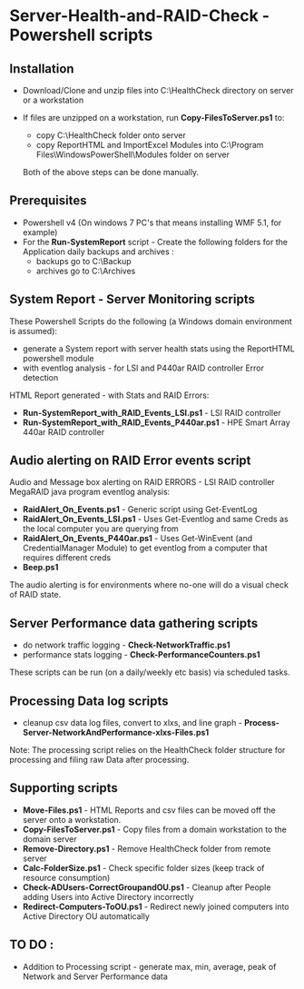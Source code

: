# Server-Health-and-RAID-Check - Powershell scripts

## Installation
* Download/Clone and unzip files into C:\HealthCheck directory on server or a workstation
* If files are unzipped on a workstation, run **Copy-FilesToServer.ps1** to:
    * copy C:\HealthCheck folder onto server
    * copy ReportHTML and ImportExcel Modules into C:\Program Files\WindowsPowerShell\Modules folder on server
 
  Both of the above steps can be done manually.

## Prerequisites
* Powershell v4 (On windows 7 PC's that means installing WMF 5.1, for example)
* For the **Run-SystemReport** script - Create the following folders for the Application daily backups and archives :
    * backups go to C:\Backup
    * archives go to C:\Archives

## System Report - Server Monitoring scripts
These Powershell Scripts do the following (a Windows domain environment is assumed):
* generate a System report with server health stats using the ReportHTML powershell module
* with eventlog analysis - for LSI and P440ar RAID controller Error detection

HTML Report generated - with Stats and RAID Errors:
* **Run-SystemReport_with_RAID_Events_LSI.ps1** - LSI RAID controller
* **Run-SystemReport_with_RAID_Events_P440ar.ps1** - HPE Smart Array 440ar RAID controller

## Audio alerting on RAID Error events script
Audio and Message box alerting on RAID ERRORS - LSI RAID controller MegaRAID java program eventlog analysis:
* **RaidAlert_On_Events.ps1** - Generic script using Get-EventLog
* **RaidAlert_On_Events_LSI.ps1** - Uses Get-Eventlog and same Creds as the local computer you are querying from
* **RaidAlert_On_Events_P440ar.ps1** - Uses Get-WinEvent (and CredentialManager Module) to get eventlog from a computer that requires different creds
* **Beep.ps1**

The audio alerting is for environments where no-one will do a visual check of RAID state.

## Server Performance data gathering scripts
* do network traffic logging - **Check-NetworkTraffic.ps1** 
* performance stats logging - **Check-PerformanceCounters.ps1**

These scripts can be run (on a daily/weekly etc basis) via scheduled tasks.

## Processing Data log scripts
* cleanup csv data log files, convert to xlxs, and line graph - **Process-Server-NetworkAndPerformance-xlxs-Files.ps1**

Note: The processing script relies on the HealthCheck folder structure for processing and filing raw Data after processing.

## Supporting scripts
* **Move-Files.ps1** - HTML Reports and csv files can be moved off the server onto a workstation.
* **Copy-FilesToServer.ps1** - Copy files from a domain workstation to the domain server
* **Remove-Directory.ps1** - Remove HealthCheck folder from remote server
* **Calc-FolderSize.ps1** - Check specific folder sizes (keep track of resource consumption)
* **Check-ADUsers-CorrectGroupandOU.ps1** - Cleanup after People adding Users into Active Directory incorrectly
* **Redirect-Computers-ToOU.ps1** - Redirect newly joined computers into Active Directory OU automatically

## TO DO :
* Addition to Processing script - generate max, min, average, peak of Network and Server Performance data 






